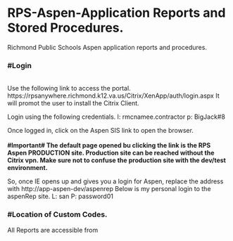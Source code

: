 # RPS-Aspen-Application Reports and Stored Procedures.
Richmond Public Schools Aspen application reports and procedures.

<h3>#Login</h3><br>
Use the following link to access the portal.
https://rpsanywhere.richmond.k12.va.us/Citrix/XenApp/auth/login.aspx
It will promot the user to install the Citrix Client.

Login using the following credentials.
l:  rmcnamee.contractor
p:  BigJack#8

Once logged in, click on the Aspen SIS link to open the browser. <br><br>
<b>#Important#  The default page opened bu clicking the link is the RPS Aspen PRODUCTION site.  Production site can be reached without the Citrix vpn.  Make sure not to confuse the production site with the dev/test environment.</b>
 
So, once IE opens up and gives you a login for Aspen, replace the address with http://app-aspen-dev/aspenrep
Below is my personal login to the aspenRep site. 
L: san
P: password01

<h3>#Location of Custom Codes.</h3>

All Reports are accessible from

